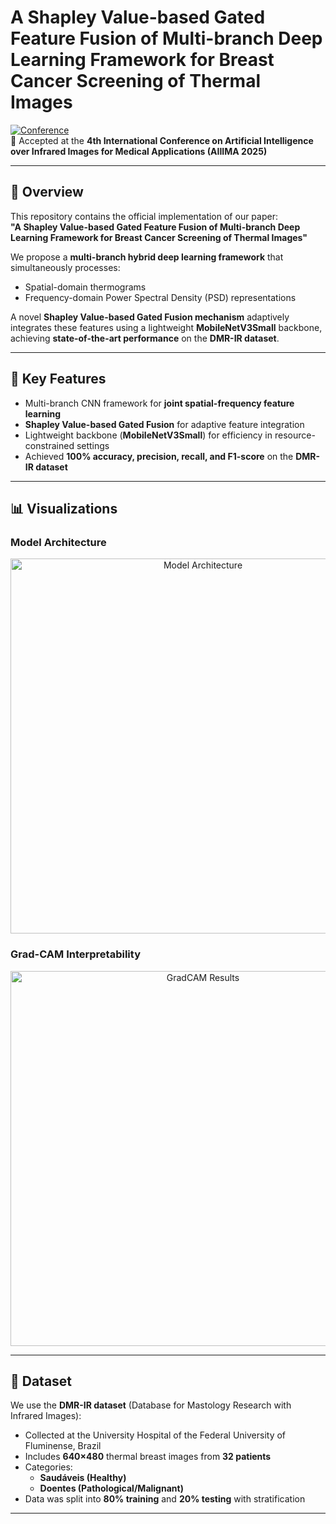 # A Shapley Value-based Gated Feature Fusion of Multi-branch Deep Learning Framework for Breast Cancer Screening of Thermal Images

[![Conference](https://img.shields.io/badge/Conference-AIIIMA%202025-blue.svg)](http://)  
📄 Accepted at the **4th International Conference on Artificial Intelligence over Infrared Images for Medical Applications (AIIIMA 2025)**

---

## 📝 Overview
This repository contains the official implementation of our paper:  
**"A Shapley Value-based Gated Feature Fusion of Multi-branch Deep Learning Framework for Breast Cancer Screening of Thermal Images"**  

We propose a **multi-branch hybrid deep learning framework** that simultaneously processes:
- Spatial-domain thermograms  
- Frequency-domain Power Spectral Density (PSD) representations  

A novel **Shapley Value-based Gated Fusion mechanism** adaptively integrates these features using a lightweight **MobileNetV3Small** backbone, achieving **state-of-the-art performance** on the **DMR-IR dataset**.

---

## 🚀 Key Features
- Multi-branch CNN framework for **joint spatial-frequency feature learning**  
- **Shapley Value-based Gated Fusion** for adaptive feature integration  
- Lightweight backbone (**MobileNetV3Small**) for efficiency in resource-constrained settings  
- Achieved **100% accuracy, precision, recall, and F1-score** on the **DMR-IR dataset**  

---

## 📊 Visualizations
### Model Architecture
<p align="center">
  <img src="assets/model_architecture.png" alt="Model Architecture" width="600"/>
</p>

### Grad-CAM Interpretability
<p align="center">
  <img src="assets/gradcam_examples.png" alt="GradCAM Results" width="600"/>
</p>

---

## 📂 Dataset
We use the **DMR-IR dataset** (Database for Mastology Research with Infrared Images):  
- Collected at the University Hospital of the Federal University of Fluminense, Brazil  
- Includes **640×480** thermal breast images from **32 patients**  
- Categories:
  - **Saudáveis (Healthy)**  
  - **Doentes (Pathological/Malignant)**  
- Data was split into **80% training** and **20% testing** with stratification  

---
